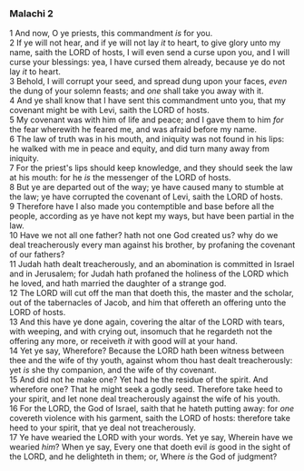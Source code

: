 ### Malachi 2

1 And now, O ye priests, this commandment *is* for you.  
2 If ye will not hear, and if ye will not lay *it* to heart, to give glory unto my name, saith the LORD of hosts, I will even send a curse upon you, and I will curse your blessings: yea, I have cursed them already, because ye do not lay *it* to heart.  
3 Behold, I will corrupt your seed, and spread dung upon your faces, *even* the dung of your solemn feasts; and *one* shall take you away with it.  
4 And ye shall know that I have sent this commandment unto you, that my covenant might be with Levi, saith the LORD of hosts.  
5 My covenant was with him of life and peace; and I gave them to him *for* the fear wherewith he feared me, and was afraid before my name.  
6 The law of truth was in his mouth, and iniquity was not found in his lips: he walked with me in peace and equity, and did turn many away from iniquity.  
7 For the priest's lips should keep knowledge, and they should seek the law at his mouth: for he *is* the messenger of the LORD of hosts.  
8 But ye are departed out of the way; ye have caused many to stumble at the law; ye have corrupted the covenant of Levi, saith the LORD of hosts.  
9 Therefore have I also made you contemptible and base before all the people, according as ye have not kept my ways, but have been partial in the law.  
10 Have we not all one father? hath not one God created us? why do we deal treacherously every man against his brother, by profaning the covenant of our fathers?  
11 Judah hath dealt treacherously, and an abomination is committed in Israel and in Jerusalem; for Judah hath profaned the holiness of the LORD which he loved, and hath married the daughter of a strange god.  
12 The LORD will cut off the man that doeth this, the master and the scholar, out of the tabernacles of Jacob, and him that offereth an offering unto the LORD of hosts.  
13 And this have ye done again, covering the altar of the LORD with tears, with weeping, and with crying out, insomuch that he regardeth not the offering any more, or receiveth *it* with good will at your hand.  
14 Yet ye say, Wherefore? Because the LORD hath been witness between thee and the wife of thy youth, against whom thou hast dealt treacherously: yet *is* she thy companion, and the wife of thy covenant.  
15 And did not he make one? Yet had he the residue of the spirit. And wherefore one? That he might seek a godly seed. Therefore take heed to your spirit, and let none deal treacherously against the wife of his youth.  
16 For the LORD, the God of Israel, saith that he hateth putting away: for *one* covereth violence with his garment, saith the LORD of hosts: therefore take heed to your spirit, that ye deal not treacherously.  
17 Ye have wearied the LORD with your words. Yet ye say, Wherein have we wearied *him*? When ye say, Every one that doeth evil *is* good in the sight of the LORD, and he delighteth in them; or, Where *is* the God of judgment?  
